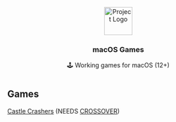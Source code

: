 <p align="center"><img src="https://upload.wikimedia.org/wikipedia/commons/thumb/1/1b/Apple_logo_grey.svg/1724px-Apple_logo_grey.svg.png" height="64" alt="Project Logo"></p>
<h3 align="center">macOS Games</h3>
<p align="center">🕹 Working games for macOS (12+)</p>

#

## Games

[Castle Crashers](https://www.mediafire.com/file/vcdwqwvicpfvrlp/Castle.Crashers.v2.8.zip/file) (NEEDS [CROSSOVER](https://www.codeweavers.com/crossover/download))<br>
